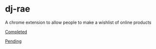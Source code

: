 # dj-rae
A chrome extension to allow people to make a wishlist of online products 

<u>Completed</u>

<u>Pending</u>
